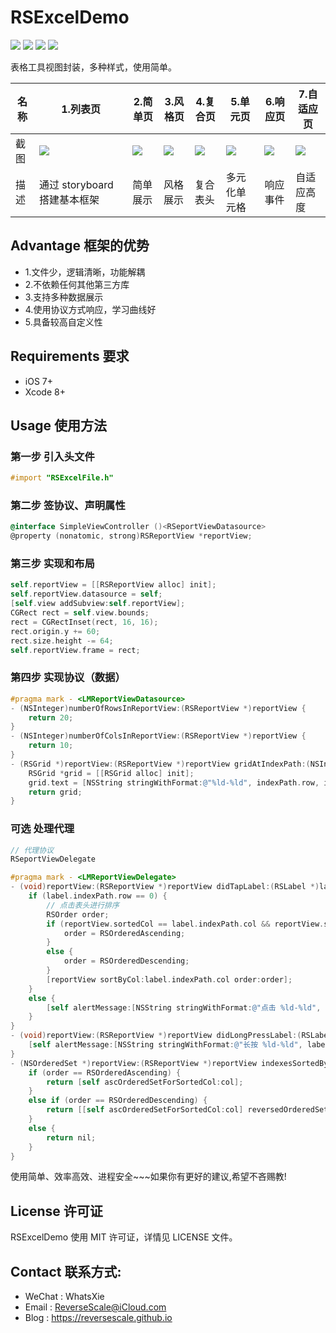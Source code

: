 # RSExcelDemo

![](https://img.shields.io/badge/platform-iOS-red.svg) ![](https://img.shields.io/badge/language-Objective--C-orange.svg) ![](https://img.shields.io/badge/download-2.7MB-brightgreen.svg
) ![](https://img.shields.io/badge/license-MIT%20License-brightgreen.svg) 

表格工具视图封装，多种样式，使用简单。

| 名称 |1.列表页 |2.简单页 |3.风格页 | 4.复合页 | 5.单元页 | 6.响应页 | 7.自适应页 |
| ------------- | ------------- | ------------- | ------------- | ------------- | ------------- | ------------- | ------------- |
| 截图 | ![](http://og1yl0w9z.bkt.clouddn.com/17-7-21/50968283.jpg) | ![](http://og1yl0w9z.bkt.clouddn.com/17-7-21/67391545.jpg) | ![](http://og1yl0w9z.bkt.clouddn.com/17-7-21/36860931.jpg) | ![](http://og1yl0w9z.bkt.clouddn.com/17-7-21/56984525.jpg) | ![](http://og1yl0w9z.bkt.clouddn.com/17-7-21/16416833.jpg) | ![](http://og1yl0w9z.bkt.clouddn.com/17-7-21/53621226.jpg) | ![](http://og1yl0w9z.bkt.clouddn.com/17-7-21/3844082.jpg) |
| 描述 | 通过 storyboard 搭建基本框架 | 简单展示 | 风格展示 | 复合表头 | 多元化单元格 | 响应事件 | 自适应高度 |


## Advantage 框架的优势
* 1.文件少，逻辑清晰，功能解耦
* 2.不依赖任何其他第三方库
* 3.支持多种数据展示
* 4.使用协议方式响应，学习曲线好
* 5.具备较高自定义性

## Requirements 要求
* iOS 7+
* Xcode 8+


## Usage 使用方法
### 第一步 引入头文件
```Objective-C
#import "RSExcelFile.h"
```
### 第二步 签协议、声明属性
```Objective-C
@interface SimpleViewController ()<RSeportViewDatasource>
@property (nonatomic, strong)RSReportView *reportView;
```
### 第三步 实现和布局
```Objective-C
self.reportView = [[RSReportView alloc] init];
self.reportView.datasource = self;
[self.view addSubview:self.reportView];
CGRect rect = self.view.bounds;
rect = CGRectInset(rect, 16, 16);
rect.origin.y += 60;
rect.size.height -= 64;
self.reportView.frame = rect;
```
### 第四步 实现协议（数据）
```Objective-C
#pragma mark - <LMReportViewDatasource>
- (NSInteger)numberOfRowsInReportView:(RSReportView *)reportView {
    return 20;
}
- (NSInteger)numberOfColsInReportView:(RSReportView *)reportView {
    return 10;
}
- (RSGrid *)reportView:(RSReportView *)reportView gridAtIndexPath:(NSIndexPath *)indexPath {
    RSGrid *grid = [[RSGrid alloc] init];
    grid.text = [NSString stringWithFormat:@"%ld-%ld", indexPath.row, indexPath.col];
    return grid;
}
```
### 可选 处理代理
```Objective-C
// 代理协议
RSeportViewDelegate
```
```Objective-C
#pragma mark - <LMReportViewDelegate>
- (void)reportView:(RSReportView *)reportView didTapLabel:(RSLabel *)label {
    if (label.indexPath.row == 0) {
        // 点击表头进行排序
        RSOrder order;
        if (reportView.sortedCol == label.indexPath.col && reportView.sortedOrder == RSOrderedDescending) {
            order = RSOrderedAscending;
        }
        else {
            order = RSOrderedDescending;
        }
        [reportView sortByCol:label.indexPath.col order:order];
    }
    else {
        [self alertMessage:[NSString stringWithFormat:@"点击 %ld-%ld", label.indexPath.row, label.indexPath.col]];
    }
}
- (void)reportView:(RSReportView *)reportView didLongPressLabel:(RSLabel *)label {
    [self alertMessage:[NSString stringWithFormat:@"长按 %ld-%ld", label.indexPath.row, label.indexPath.col]];
}
- (NSOrderedSet *)reportView:(RSReportView *)reportView indexesSortedByCol:(NSInteger)col order:(RSOrder)order {
    if (order == RSOrderedAscending) {
        return [self ascOrderedSetForSortedCol:col];
    }
    else if (order == RSOrderedDescending) {
        return [[self ascOrderedSetForSortedCol:col] reversedOrderedSet];
    }
    else {
        return nil;
    }
}
```

使用简单、效率高效、进程安全~~~如果你有更好的建议,希望不吝赐教!


## License 许可证
RSExcelDemo 使用 MIT 许可证，详情见 LICENSE 文件。


## Contact 联系方式:
* WeChat : WhatsXie
* Email : ReverseScale@iCloud.com
* Blog : https://reversescale.github.io
